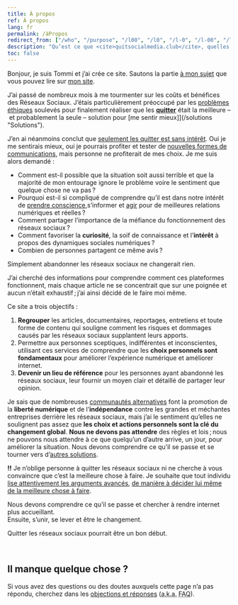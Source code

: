 ```yaml
---
title: À propos
ref: À propos
lang: fr
permalink: /àPropos
redirect_from: ["/who", "/purpose", "/l00", "/l0", "/l-0", "/l-00", "/level0", "/level-0", "/level-00", "/level00"]
description: "Qu’est ce que <cite>quitsocialmedia.club</cite>, quelles sont ses origines et quel sont ses objectifs."
toc: false
---
```

Bonjour, je suis Tommi et j’ai crée ce site. Sautons la partie [à mon sujet](https://tommi.space/about "About - tommi.space") que vous pouvez lire sur [mon site](https://tommi.space/ "tommi.space, Tommi's personal website").

J’ai passé de nombreux mois à me tourmenter sur les coûts et bénéfices des Réseaux Sociaux. J’étais particulièrement préoccupé par les [problèmes éthiques](/why) soulevés pour finalement réaliser que les [**quitter**](/quit "Quit") était la meilleure – et probablement la seule – solution pour [me sentir mieux]](/solutions "Solutions").

J’en ai néanmoins conclut que <u>seulement les quitter est sans intérêt</u>. Oui je me sentirais mieux, oui je pourrais profiter et tester de [nouvelles formes de communications](/solutions), mais personne ne profiterait de mes choix. Je me suis alors demandé :

* Comment est-il possible que la situation soit aussi terrible et que la majorité de mon entourage ignore le problème voire le sentiment que quelque chose ne va pas ?
* Pourquoi est-il si compliqué de comprendre qu’il est dans notre intérêt de [prendre conscience](/why "Why"),s’informer et [agir](/path "Path") pour de meilleures relations numériques et réelles ?
* Comment partager l’importance de la méfiance du fonctionnement des réseaux sociaux ?
* Comment favoriser la **curiosité**, la soif de connaissance et l’**intérêt** à propos des dynamiques sociales numériques ?
* Combien de personnes partagent ce même avis ?

Simplement abandonner les réseaux sociaux ne changerait rien.

J’ai cherché des informations pour comprendre comment ces plateformes fonctionnent, mais chaque article ne se concentrait que sur une poignée et aucun n’était exhaustif ; j’ai ainsi décidé de le faire moi même.

Ce site a trois objectifs :

1. **Regrouper** les articles, documentaires, reportages, entretiens et toute forme de contenu qui souligne comment les risques et dommages causés par les réseaux sociaux supplantent leurs apports.
1. Permettre aux personnes sceptiques, indifférentes et inconscientes, utilisant ces services de comprendre que les **choix personnels sont fondamentaux** pour améliorer l’expérience numérique et améliorer internet.
1. **Devenir un lieu de référence** pour les personnes ayant abandonné les réseaux sociaux, leur fournir un moyen clair et détaillé de partager leur opinion.

Je sais que de nombreuses [communautés alternatives](/communities "Internet Freedom communities") font la promotion de la **liberté numérique** et de l’**indépendance** contre les grandes et méchantes entreprises derrière les réseaux sociaux, mais j’ai le sentiment qu’elles ne soulignent pas assez que **les choix et actions personnels sont la clé du changement global**. **Nous ne devons pas attendre** des règles et lois ; nous ne pouvons nous attendre à ce que quelqu’un d’autre arrive, un jour, pour améliorer la situation. Nous devons comprendre ce qu’il se passe et se tourner vers d’[autres solutions](/solutions "Solutions").

<div class="red box">
	<b>!!</b> Je n’oblige personne à quitter les réseaux sociaux ni ne cherche à vous convaincre que c’est la meilleure chose à faire. Je souhaite que tout individu <U>lise attentivement<a href="/why"> les arguments avancés</a></u>, <u>de manière à décider lui même de la meilleure chose à faire</u>.
</div>

Nous devons comprendre ce qu’il se passe et chercher à rendre internet plus accueillant.\
Ensuite, s’unir, se lever et être le changement.

Quitter les réseaux sociaux pourrait être un bon début.

<br />

## Il manque quelque chose ?

Si vous avez des questions ou des doutes auxquels cette page n’a pas répondu, cherchez dans les [objections et réponses](/faq "Objections and Replies") (<abbr title="Also Known As">a.k.a.</abbr> <abbr title="Frequently Asked Questions">FAQ</abbr>).
